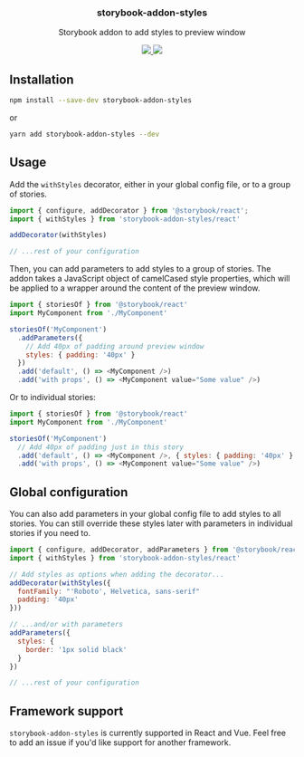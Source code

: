 <h3 align="center">
  storybook-addon-styles
</h3>

<p align="center">
  Storybook addon to add styles to preview window
</p>

<p align="center">
  <a href="https://www.npmjs.com/package/storybook-addon-styles">
    <img src="https://img.shields.io/npm/v/storybook-addon-styles.svg?style=flat">
  </a>
  <a href="LICENSE">
    <img src="https://img.shields.io/github/license/trevoreyre/storybook-addon-styles.svg?style=flat">
  </a>
</p>

## Installation

```bash
npm install --save-dev storybook-addon-styles
```

or

```bash
yarn add storybook-addon-styles --dev
```

## Usage

Add the `withStyles` decorator, either in your global config file, or to a group of stories.

```js
import { configure, addDecorator } from '@storybook/react';
import { withStyles } from 'storybook-addon-styles/react'

addDecorator(withStyles)

// ...rest of your configuration
```

Then, you can add parameters to add styles to a group of stories. The addon takes a JavaScript object of camelCased style properties, which will be applied to a wrapper around the content of the preview window.

```js
import { storiesOf } from '@storybook/react'
import MyComponent from './MyComponent'

storiesOf('MyComponent')
  .addParameters({
    // Add 40px of padding around preview window
    styles: { padding: '40px' }
  })
  .add('default', () => <MyComponent />)
  .add('with props', () => <MyComponent value="Some value" />)
```

Or to individual stories:

```js
import { storiesOf } from '@storybook/react'
import MyComponent from './MyComponent'

storiesOf('MyComponent')
  // Add 40px of padding just in this story
  .add('default', () => <MyComponent />, { styles: { padding: '40px' } })
  .add('with props', () => <MyComponent value="Some value" />)
```

## Global configuration

You can also add parameters in your global config file to add styles to all stories. You can still override these styles later with parameters in individual stories if you need to.

```js
import { configure, addDecorator, addParameters } from '@storybook/react';
import { withStyles } from 'storybook-addon-styles/react'

// Add styles as options when adding the decorator...
addDecorator(withStyles({
  fontFamily: "'Roboto', Helvetica, sans-serif"
  padding: '40px'
}))

// ...and/or with parameters
addParameters({
  styles: {
    border: '1px solid black'
  }
})

// ...rest of your configuration
```

## Framework support

`storybook-addon-styles` is currently supported in React and Vue. Feel free to add an issue if you'd like support for another framework.
